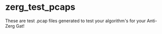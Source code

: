 # zerg_test_pcaps
These are test .pcap files generated to test your algorithm's for your Anti-Zerg Gat!